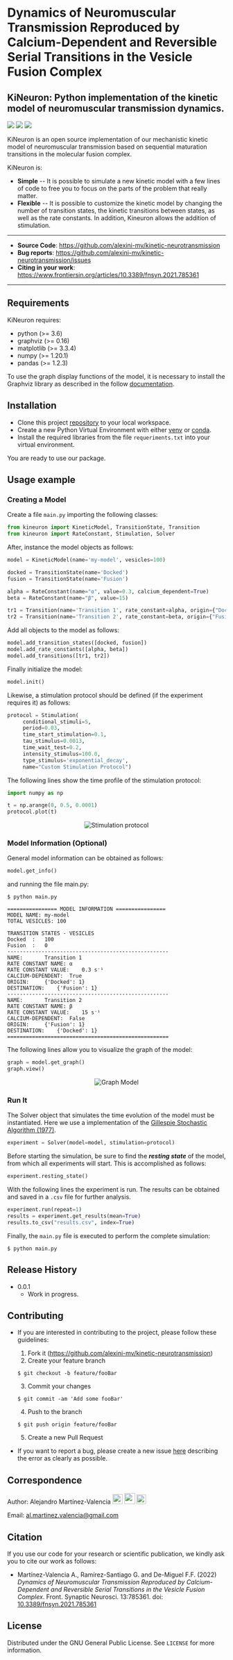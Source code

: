 # Dynamics of Neuromuscular Transmission Reproduced by Calcium-Dependent and Reversible Serial Transitions in the Vesicle Fusion Complex

## KiNeuron: Python implementation of the kinetic model of neuromuscular transmission dynamics.

![](https://img.shields.io/static/v1?label=python&message=3.6|3.7|3.8|3.9|3.10&color=informational)
![](https://img.shields.io/static/v1?label=pypi%20package&message=v0.0.1&color=%2334D058)
[![](https://img.shields.io/static/v1?label=DOI&message=10.3389/fnsyn.2021.785361&color=informational)](
https://www.frontiersin.org/articles/10.3389/fnsyn.2021.785361)

KiNeuron is an open source implementation of our mechanistic kinetic model of neuromuscular transmission based on sequential maturation transitions in the molecular fusion complex.

KiNeuron is:

- **Simple** -- It is possible to simulate a new kinetic model with a few lines of code  to free you to focus on the parts of the problem that really matter.
- **Flexible** -- It is possible to customize the kinetic model by changing the number of transition states, the kinetic transitions between states, as well as the rate constants. In addition, Kineuron allows the addition of stimulation.

---

- **Source Code**: <a href="https://github.com/alexini-mv/kinetic-neurotransmission" target="_blank">https://github.com/alexini-mv/kinetic-neurotransmission</a>
- **Bug reports**: <a href="https://github.com/alexini-mv/kinetic-neurotransmission/issues" target="_blank">https://github.com/alexini-mv/kinetic-neurotransmission/issues</a>
- **Citing in your work**: https://www.frontiersin.org/articles/10.3389/fnsyn.2021.785361
---

## Requirements

KiNeuron requires:

- python (>= 3.6)
- graphviz (>= 0.16)
- matplotlib (>= 3.3.4)
- numpy (>= 1.20.1)
- pandas (>= 1.2.3)

To use the graph display functions of the model, it is necessary to install the Graphviz library as described in the follow [documentation](https://graphviz.org/download/).


## Installation

- Clone this project [repository](https://github.com/alexini-mv/kinetic-neurotransmission) to your local workspace. 
- Create a new Python Virtual Environment with either [venv](https://docs.python.org/3/library/venv.html) or [conda](https://docs.conda.io/projects/conda/en/latest/user-guide/tasks/manage-environments.html).
- Install the required libraries from the file `requeriments.txt` into your virtual environment. 

You are ready to use our package.

## Usage example

### Creating a Model

Create a file `main.py` importing the following classes:

```python
from kineuron import KineticModel, TransitionState, Transition
from kineuron import RateConstant, Stimulation, Solver
``` 

After, instance the model objects as follows:

```python
model = KineticModel(name='my-model', vesicles=100)

docked = TransitionState(name='Docked')
fusion = TransitionState(name='Fusion')

alpha = RateConstant(name="α", value=0.3, calcium_dependent=True)
beta = RateConstant(name="β", value=15)

tr1 = Transition(name='Transition 1', rate_constant=alpha, origin={"Docked": 1}, destination={"Fusion": 1})
tr2 = Transition(name='Transition 2', rate_constant=beta, origin={"Fusion": 1}, destination={"Docked": 1})
```

Add all objects to the model as follows:

```python
model.add_transition_states([docked, fusion])
model.add_rate_constants([alpha, beta])
model.add_transitions([tr1, tr2])
```

Finally initialize the model:
```python
model.init()
```

Likewise, a stimulation protocol should be defined (if the experiment requires it) as follows:

```python
protocol = Stimulation(
     conditional_stimuli=5,
     period=0.03,
     time_start_stimulation=0.1,
     tau_stimulus=0.0013,
     time_wait_test=0.2,
     intensity_stimulus=100.0,
     type_stimulus='exponential_decay', 
     name="Custom Stimulation Protocol")
```

The following lines show the time profile of the stimulation protocol:

```python
import numpy as np

t = np.arange(0, 0.5, 0.0001)
protocol.plot(t)
``` 

<p align="center">
<img src="https://raw.githubusercontent.com/alexini-mv/kinetic-neurotransmission/develop/doc/_static/protocol.png" alt="Stimulation protocol">
</p>


### Model Information (Optional)

General model information can be obtained as follows:
```python
model.get_info()
```
and running the file main.py:


```console
$ python main.py 

================ MODEL INFORMATION ================
MODEL NAME:	my-model
TOTAL VESICLES:	100

TRANSITION STATES - VESICLES
Docked	:	100
Fusion	:	0
----------------------------------------------------
NAME:		Transition 1
RATE CONSTANT NAME:	α
RATE CONSTANT VALUE:	0.3 s⁻¹
CALCIUM-DEPENDENT:	True
ORIGIN:		{'Docked': 1}
DESTINATION:	{'Fusion': 1}
----------------------------------------------------
NAME:		Transition 2
RATE CONSTANT NAME:	β
RATE CONSTANT VALUE:	15 s⁻¹
CALCIUM-DEPENDENT:	False
ORIGIN:		{'Fusion': 1}
DESTINATION:	{'Docked': 1}
====================================================
```

The following lines allow you to visualize the graph of the model:

```python
graph = model.get_graph()
graph.view()
```

<p align="center">
<img src="https://raw.githubusercontent.com/alexini-mv/kinetic-neurotransmission/develop/doc/_static/graph_model.png" alt="Graph Model">
</p>


### Run It

The Solver object that simulates the time evolution of the model must be instantiated. Here we use a implementation of the [Gillespie Stochastic Algorithm (1977)](https://doi.org/10.1021/j100540a008).

```python
experiment = Solver(model=model, stimulation=protocol)
```

Before starting the simulation, be sure to find the _**resting state**_ of the model, from which all experiments will start. This is accomplished as follows:

```python
experiment.resting_state()
```

With the following lines the experiment is run. The results can be obtained and saved in a `.csv` file for further analysis.

```python
experiment.run(repeat=1)
results = experiment.get_results(mean=True)
results.to_csv("results.csv", index=True)
```

Finally, the `main.py` file is executed to perform the complete simulation:
```console
$ python main.py
```

## Release History

* 0.0.1
    * Work in progress.

## Contributing
- If you are interested in contributing to the project, please follow these guidelines:

     1. Fork it (https://github.com/alexini-mv/kinetic-neurotransmission)
     2. Create your feature branch 
     ```console
     $ git checkout -b feature/fooBar
     ```
     3. Commit your changes 
     ```console
     $ git commit -am 'Add some fooBar'
     ```
     4. Push to the branch 
     ```console
     $ git push origin feature/fooBar
     ```
     5. Create a new Pull Request

- If you want to report a bug, please create a new issue [here](https://github.com/alexini-mv/kinetic-neurotransmission/issues) describing the error as clearly as possible.

## Correspondence

Author: Alejandro Martínez-Valencia <a href="https://github.com/alexini-mv" target="_blank"><img src="https://cdn-icons-png.flaticon.com/512/25/25231.png" width="23"></a>
<a href="https://twitter.com/alexinimv" target="_blank"><img src="https://img.icons8.com/fluency/96/000000/twitter-squared.png" width="25"></a> <a href="https://www.linkedin.com/in/amartinezvalencia/" target="_blank"><img src="https://cdn-icons-png.flaticon.com/512/174/174857.png" width="22"></a>

Email: al.martinez.valencia@gmail.com

## Citation
If you use our code for your research or scientific publication, we kindly ask you to cite our work as follows:

* Martínez-Valencia A., Ramírez-Santiago G. and De-Miguel F.F. (2022) _Dynamics of Neuromuscular Transmission Reproduced by Calcium-Dependent and Reversible Serial Transitions in the Vesicle Fusion Complex_. Front. Synaptic Neurosci. 13:785361. doi: [10.3389/fnsyn.2021.785361](https://www.frontiersin.org/articles/10.3389/fnsyn.2021.785361)


## License

Distributed under the GNU General Public License. See ``LICENSE`` for more information.